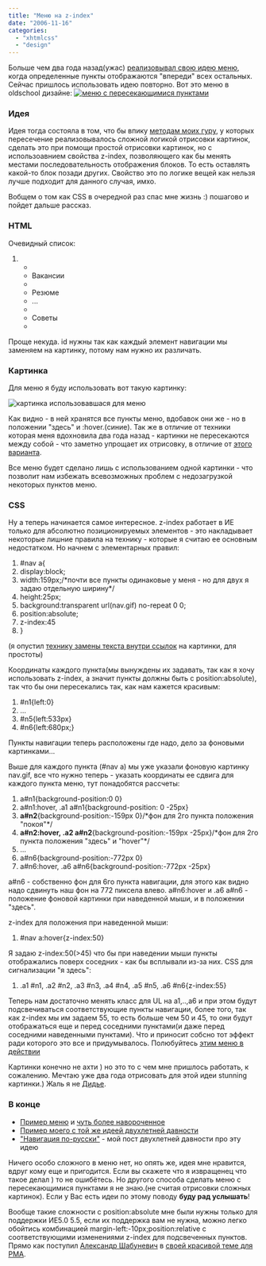 ```yaml
---
title: "Меню на z-index"
date: "2006-11-16"
categories: 
  - "xhtmlcss"
  - "design"
---
```


Больше чем два года назад(ужас) [реализовывал свою идею меню](http://cssing.org.ua/2004/09/01/navigation-on-css/), когда определенные пункты отображаются "впереди" всех остальных. Сейчас пришлось использовать идею повторно. Вот это меню в oldschool дизайне: [![меню с пересекающимися пунктами](/images/zindex.gif)](/examples/zindex/) 

### Идея

Идея тогда состояла в том, что бы впику [методам моих гуру](http://superfluousbanter.org/archives/2004/05/navigation-matrix/), у которых пересечение реализовывалось сложной логикой отрисовки картинок, сделать это при помощи простой отрисовки картинок, но с использоавнием свойства z-index, позволяющего как бы менять местами последовательность отображения блоков. То есть оставлять какой-то блок позади других. Свойcтво это по логике вещей как нельзя лучше подходит для данного случая, имхо.

Вобщем о том как CSS в очередной раз спас мне жизнь :) пошагово и пойдет дальше рассказ.

### HTML

Очевидный список:

1. <ul id="nav">
2. <li><a id="n1" ...>Вакансии</a></li>
3. <li><a id="n2"...>Резюме</a></li>
4. ...
5. <li><a id="n6" ...>Советы</a></li>
6. </ul>

Проще некуда. id нужны так как каждый элемент навигации мы заменяем на картинку, потому нам нужно их различать.

### Картинка

Для меню я буду использовать вот такую картинку:

![картинка использовавшася для меню](/images/nav.gif)

Как видно - в ней хранятся все пункты меню, вдобавок они же - но в положении "здесь" и :hover.(синие). Так же в отличие от техники которая меня вдохновила два года назад - картинки не пересекаются между собой - что заметно упрощает их отрисовку, в отличие от [этого варианта](http://superfluousbanter.org/archives/2004/05/navigation-matrix-reloaded/).

Все меню будет сделано лишь с использованием одной картинки - что позволит нам избежать всевозможных проблем с недозагрузкой некоторых пунктов меню.

### CSS

Ну а теперь начинается самое интересное. z-index работает в ИЕ только для абсолютно позиционируемых элементов - это накладывает некоторые лишние правила на технику - которые я считаю ее основным недостатком. Но начнем с элементарных правил:

1. #nav a{
2. display:block;
3. width:159px;/\*почти все пункты одинаковые у меня - но для двух я задаю отдельную ширину\*/
4. height:25px;
5. background:transparent url(nav.gif) no-repeat 0 0;
6. position:absolute;
7. z-index:45
8. }

(я опустил [технику замены текста внутри ссылок](http://cssing.org.ua/2006/02/23/image-replacement/) на картинки, для простоты)

Координаты каждого пункта(мы вынуждены их задавать, так как я хочу использовать z-index, а значит пункты должны быть с position:absolute), так что бы они пересекались так, как нам кажется красивым:

1. #n1{left:0}
2. ...
3. #n5{left:533px}
4. #n6{left:680px;}

Пункты навигации теперь расположены где надо, дело за фоновыми картинками...

Выше для каждого пункта (#nav a) мы уже указали фоновую картинку nav.gif, все что нужно теперь - указать координаты ее сдвига для каждого пункта меню, тут понадобятся рассчеты:

1. a#n1{background-position:0 0}
2. a#n1:hover, .a1 a#n1{background-position: 0 -25px}
3. **a#n2**{background-position:-159px 0}/\*фон для 2го пункта положения "покоя"\*/
4. **a#n2:hover, .a2 a#n2**{background-position:-159px -25px}/\*фон для 2го пункта положения "здесь" и "hover"\*/
5. ...
6. a#n6{background-position:-772px 0}
7. a#n6:hover, .a6 a#n6{background-position:-772px -25px}

a#n6 - собственно фон для 6го пункта навигации, для этого как видно надо сдвинуть наш фон на 772 пиксела влево. a#n6:hover и .a6 a#n6 - положение фоновой картинки при наведенной мыши, и в положении "здесь".

z-index для положения при наведенной мыши:

1. #nav a:hover{z-index:50}

Я задаю z-index:50(>45) что бы при наведении мыши пункты отображались поверх соседних - как бы всплывали из-за них. CSS для сигнализации "я здесь":

1. .a1 #n1, .a2 #n2, .a3 #n3, .a4 #n4, .a5 #n5, .a6 #n6{z-index:55}

Теперь нам достаточно менять класс для UL на a1,..,a6 и при этом будут подсвечиваться соответствующие пункты навигации, более того, так как z-index мы им задаем 55, то есть больше чем 50 и 45, то они будут отображаться еще и перед соседними пунктами(и даже перед соседними наведенными пунктами). Что и приносит собсно тот эффект ради которого это все и придумывалось. Полюбуйтесь [этим меню в действии](/examples/zindex)

Картинки конечно не ахти ) но это то с чем мне пришлось работать, к сожалению. Мечтаю уже два года отрисовать для этой идеи stunning картинки.) Жаль я не [Дидье](http://www.nundroo.com/).

### В конце

- [Пример меню](/examples/zindex) и [чуть более навороченное](/examples/coolzindex)
- [Пример моего с той же идеей двухлетней давности](http://cssing.org.ua/examples/c3/)
- ["Навигация по-русски"](http://cssing.org.ua/2004/09/01/navigation-on-css/) - мой пост двухлетней давности про эту идею

Ничего особо сложного в меню нет, но опять же, идея мне нравится, вдруг кому еще и пригодится. Если вы скажете что я извращенец что такое делал ) то не ошибётесь. Но другого способа сделать меню с пересекающимися пунктами я не знаю.(не считая отрисовки сложных картинок). Если у Вас есть идеи по этому поводу **буду рад услышать**!

Вообще такие сложности с position:absolute мне были нужны только для поддержки ИЕ5.0 5.5, если их поддержка вам не нужна, можно легко обойтись комбинацией margin-left:-10px;position:relative c соответствующими изменениями z-index для подсвеченных пунктов. Прямо как поступил [Александр Шабуневич](http://beholder-eye.info) в [своей красивой теме для PMA](http://beholder-eye.info/2006/11/13/phpmyadmin-new-theme).

